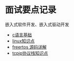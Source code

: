 # 面试要点记录
嵌入式软件开发、嵌入式驱动开发 
* [c语言基础](./c基础.md)
* [linux知识点](./linux.md)
* [freertos 源码详解](./freertos-inside.md)
* [tcpip协议栈知识点](./tcpip协议栈.md)